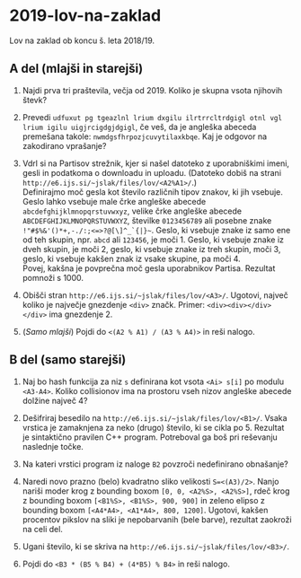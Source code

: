 # 2019-lov-na-zaklad
Lov na zaklad ob koncu š. leta 2018/19.

## A del (mlajši in starejši)
1. Najdi prva tri praštevila, večja od 2019. Koliko je skupna vsota njihovih števk?

2. Prevedi `udfuxut pg tgeazlnl lrium dxgilu ilrtrrcltrdgigl otnl vgl lrium igilu uigjrcigdgjdgigl`, če veš, da je angleška abeceda premešana takole: `nwmdgsfhrpozjcuvytilaxkbqe`. Kaj je odgovor na zakodirano vprašanje?

3. Vdrl si na Partisov strežnik, kjer si našel datoteko z uporabniškimi imeni, gesli in podatkoma o downloadu in uploadu. (Datoteko dobiš na strani `http://e6.ijs.si/~jslak/files/lov/<A2%A1>/`.)  
Definirajmo moč gesla kot število različnih tipov znakov, ki jih vsebuje. Geslo lahko vsebuje male črke angleške abecede   `abcdefghijklmnopqrstuvwxyz`, velike črke angleške abecede `ABCDEFGHIJKLMNOPQRSTUVWXYZ`, številke `0123456789` ali posebne znake ``!"#$%&'()*+,-./:;<=>?@[\]^_`{|}~``. Geslo, ki vsebuje znake iz samo ene od teh skupin, npr. `abcd` ali `123456`, je moči 1. Geslo, ki vsebuje znake iz dveh skupin, je moči 2, geslo, ki vsebuje znake iz treh skupin, moči 3, geslo, ki vsebuje kakšen znak iz vsake skupine, pa moči 4.  
Povej, kakšna je povprečna moč gesla uporabnikov Partisa. Rezultat pomnoži s 1000.

4. Obišči stran `http://e6.ijs.si/~jslak/files/lov/<A3>/`. Ugotovi, največ koliko je največje gnezdenje `<div>` značk. Primer: `<div><div></div></div>` ima gnezdenje 2.

5. (_Samo mlajši_) Pojdi do `<(A2 % A1) / (A3 % A4)>` in reši nalogo.


## B del (samo starejši)
1. Naj bo hash funkcija za niz `s` definirana kot vsota `<Ai> s[i]` po modulu `<A3-A4>`. Koliko collisionov ima na prostoru vseh nizov angleške abecede dolžine največ 4? 

2. Dešifriraj besedilo na `http://e6.ijs.si/~jslak/files/lov/<B1>/`. Vsaka vrstica je zamaknjena za neko (drugo) število, ki se cikla po 5. Rezultat je sintaktično pravilen C++ program. Potreboval ga boš pri reševanju naslednje točke.

3. Na kateri vrstici program iz naloge `B2` povzroči nedefinirano obnašanje?

4. Naredi novo prazno (belo) kvadratno sliko velikosti `S=<(A3)/2>`. Nanjo nariši moder krog z bounding boxom `[0, 0, <A2%S>, <A2%S>]`, rdeč krog z bounding boxom `[<B1%S>, <B1%S>, 900, 900]` in zeleno elipso z bounding boxom `[<A4*A4>, <A1*A4>, 800, 1200]`. Ugotovi, kakšen procentov pikslov na sliki je nepobarvanih (bele barve), rezultat zaokroži na celi del.

5. Ugani število, ki se skriva na `http://e6.ijs.si/~jslak/files/lov/<B3>/`.

6. Pojdi do `<B3 * (B5 % B4) + (4*B5) % B4>` in reši nalogo.
